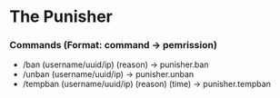 # The Punisher

### Commands (Format: command -> pemrission)
- /ban (username/uuid/ip) (reason) -> punisher.ban
- /unban (username/uuid/ip) -> punisher.unban
- /tempban (username/uuid/ip) (reason) (time) -> punisher.tempban